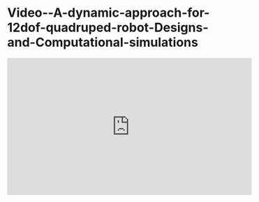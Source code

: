 # Video--A-dynamic-approach-for-12dof-quadruped-robot-Designs-and-Computational-simulations
<iframe width="560" height="315" src="https://www.youtube.com/embed/8-3jJjYh_gU" title="YouTube video player" frameborder="0" allow="accelerometer; autoplay; clipboard-write; encrypted-media; gyroscope; picture-in-picture" allowfullscreen></iframe>
